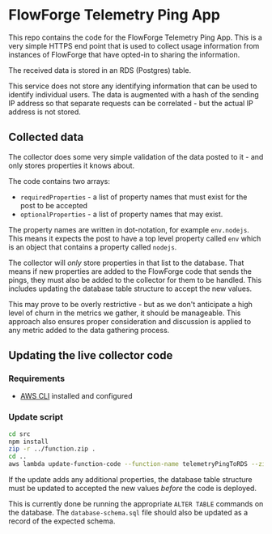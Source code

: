 # FlowForge Telemetry Ping App

This repo contains the code for the FlowForge Telemetry Ping App. This
is a very simple HTTPS end point that is used to collect usage information
from instances of FlowForge that have opted-in to sharing the information.

The received data is stored in an RDS (Postgres) table.

This service does not store any identifying information that can be used
to identify individual users. The data is augmented with a hash of the sending
IP address so that separate requests can be correlated - but the actual IP
address is not stored.

## Collected data

The collector does some very simple validation of the data posted to it - and
only stores properties it knows about.

The code contains two arrays:

 - `requiredProperties` - a list of property names that must exist for the post
   to be accepted
 - `optionalProperties` - a list of property names that may exist.

The property names are written in dot-notation, for example `env.nodejs`. This means
it expects the post to have a top level property called `env` which is an object
that contains a property called `nodejs`.

The collector will *only* store properties in that list to the database. That
means if new properties are added to the FlowForge code that sends the pings,
they must also be added to the collector for them to be handled. This includes
updating the database table structure to accept the new values.

This may prove to be overly restrictive - but as we don't anticipate a high
level of churn in the metrics we gather, it should be manageable. This approach
also ensures proper consideration and discussion is applied to any metric added
to the data gathering process.


## Updating the live collector code

### Requirements

* [AWS CLI](https://docs.aws.amazon.com/cli/latest/userguide/install-cliv2.html) installed and configured

### Update script

```bash
cd src
npm install
zip -r ../function.zip .
cd ..
aws lambda update-function-code --function-name telemetryPingToRDS --zip-file fileb://function.zip
```

If the update adds any additional properties, the database table structure must
be updated to accepted the new values *before* the code is deployed.

This is currently done be running the appropriate `ALTER TABLE` commands on the
database. The `database-schema.sql` file should also be updated as a record of
the expected schema.

